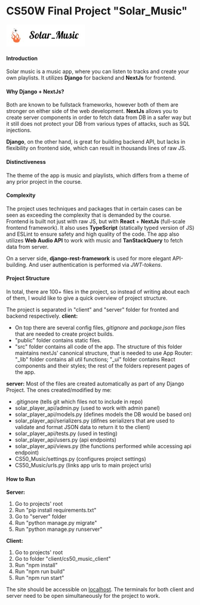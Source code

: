 # CS50W Final Project "Solar_Music"

![Project logo](./project_logo.jpg)

#### Introduction

Solar music is a music app, where you can listen to tracks and create your own playlists. It utilizes **Django** for backend and **NextJs** for frontend.

#### Why Django + NextJs?

Both are known to be fullstack frameworks, however both of them are stronger on either side of the web development. **NextJs** allows you to create server components in order to fetch data from DB in a safer way but it still does not protect your DB from various types of attacks, such as SQL injections.

**Django**, on the other hand, is great for building backend API, but lacks in flexibility on frontend side, which can result in thousands lines of raw JS.

#### Distinctiveness

The theme of the app is music and playlists, which differs from a theme of any prior project in the course.

#### Complexity

The project uses techniques and packages that in certain cases can be seen as exceeding the complexity that is demanded by the course. Frontend is built not just with raw JS, but with **React** + **NextJs** (full-scale frontend framework). It also uses **TypeScript** (statically typed version of JS) and ESLint to ensure safety and high quality of the code. The app also utilizes **Web Audio API** to work with music and **TanStackQuery** to fetch data from server.

On a server side, **django-rest-framework** is used for more elegant API-building. And user authentication is performed via _JWT-tokens_.

#### Project Structure

In total, there are 100+ files in the project, so instead of writing about each of them, I would like to give a quick overview of project structure.

The project is separated in "client" and "server" folder for fronted and backend respectively.
**client:**

- On top there are several config files, _gitignore_ and _package.json_ files that are needed to create project builds.
- "public" folder contains static files.
- "src" folder contains all code of the app. The structure of this folder maintains nextJs' canonical structure, that is needed to use App Router: "\_lib" folder contains all util functions; "\_ui" folder contains React components and their styles; the rest of the folders represent pages of the app.

**server:**
Most of the files are created automatically as part of any Django Project. The ones created/modified by me:

- .gitignore (tells git which files not to include in repo)
- solar_player_api/admin.py (used to work with admin panel)
- solar_player_api/models.py (defines models the DB would be based on)
- solar_player_api/serializers.py (difnes serializers that are used to validate and format JSON data to return it to the client)
- solar_player_api/tests.py (used in testing)
- solar_player_api/users.py (api endpoints)
- solar_player_api/views.py (the functions performed while accessing api endpoint)
- CS50_Music/settings.py (configures project settings)
- CS50_Music/urls.py (links app urls to main project urls)

#### How to Run

**Server:**

1. Go to projects' root
2. Run "pip install requirements.txt"
3. Go to "server" folder
4. Run "python manage.py migrate"
5. Run "python manage.py runserver"

**Client:**

1. Go to projects' root
2. Go to folder "client/cs50_music_client"
3. Run "npm install"
4. Run "npm run build"
5. Run "npm run start"

The site should be accessible on [localhost](http://localhost:3000). The terminals for both client and server need to be open simultaneously for the project to work.
